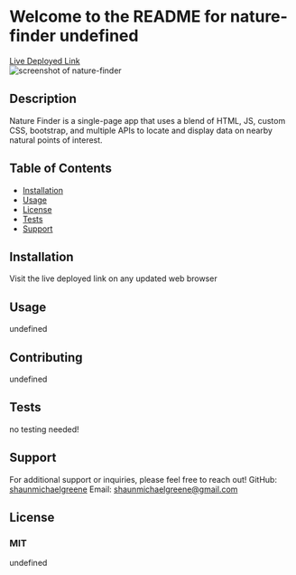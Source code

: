 
  # Welcome to the README for nature-finder  undefined
  [Live Deployed Link](https://shaunmichaelgreene.github.io/nature-finder/)  
  ![screenshot of nature-finder](https://shaunmichaelgreene.github.io/nature-finder/)

  ## Description
  Nature Finder is a single-page app that uses a blend of HTML, JS, custom CSS, bootstrap, and multiple APIs to locate and display data on nearby natural points of interest.

  ## Table of Contents
  * [Installation](#installation)
  * [Usage](#usage)
  * [License](#license)
  * [Tests](#tests)
  * [Support](#support)

  ## Installation
  Visit the live deployed link on any updated web browser

  ## Usage
  undefined

  ## Contributing
  undefined

  ## Tests
  no testing needed!

  ## Support
  For additional support or inquiries, please feel free to reach out! 
  GitHub: [shaunmichaelgreene](github.com/shaunmichaelgreene/nature-finder)
  Email: shaunmichaelgreene@gmail.com

  ## License
  ### MIT
  undefined
